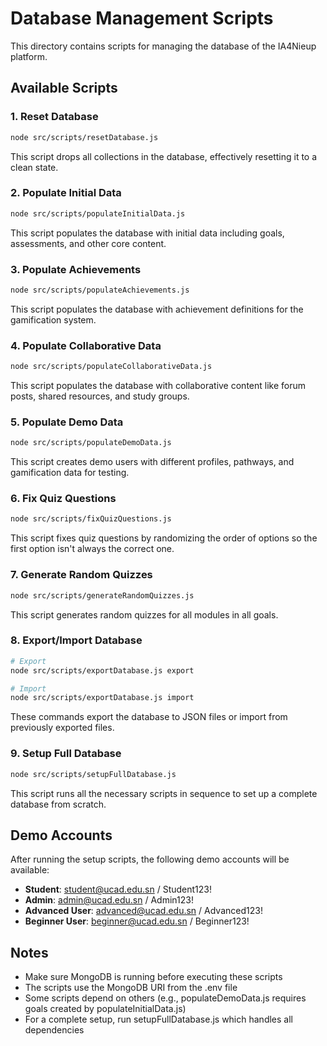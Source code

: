 # Database Management Scripts

This directory contains scripts for managing the database of the IA4Nieup platform.

## Available Scripts

### 1. Reset Database

```bash
node src/scripts/resetDatabase.js
```

This script drops all collections in the database, effectively resetting it to a clean state.

### 2. Populate Initial Data

```bash
node src/scripts/populateInitialData.js
```

This script populates the database with initial data including goals, assessments, and other core content.

### 3. Populate Achievements

```bash
node src/scripts/populateAchievements.js
```

This script populates the database with achievement definitions for the gamification system.

### 4. Populate Collaborative Data

```bash
node src/scripts/populateCollaborativeData.js
```

This script populates the database with collaborative content like forum posts, shared resources, and study groups.

### 5. Populate Demo Data

```bash
node src/scripts/populateDemoData.js
```

This script creates demo users with different profiles, pathways, and gamification data for testing.

### 6. Fix Quiz Questions

```bash
node src/scripts/fixQuizQuestions.js
```

This script fixes quiz questions by randomizing the order of options so the first option isn't always the correct one.

### 7. Generate Random Quizzes

```bash
node src/scripts/generateRandomQuizzes.js
```

This script generates random quizzes for all modules in all goals.

### 8. Export/Import Database

```bash
# Export
node src/scripts/exportDatabase.js export

# Import
node src/scripts/exportDatabase.js import
```

These commands export the database to JSON files or import from previously exported files.

### 9. Setup Full Database

```bash
node src/scripts/setupFullDatabase.js
```

This script runs all the necessary scripts in sequence to set up a complete database from scratch.

## Demo Accounts

After running the setup scripts, the following demo accounts will be available:

- **Student**: student@ucad.edu.sn / Student123!
- **Admin**: admin@ucad.edu.sn / Admin123!
- **Advanced User**: advanced@ucad.edu.sn / Advanced123!
- **Beginner User**: beginner@ucad.edu.sn / Beginner123!

## Notes

- Make sure MongoDB is running before executing these scripts
- The scripts use the MongoDB URI from the .env file
- Some scripts depend on others (e.g., populateDemoData.js requires goals created by populateInitialData.js)
- For a complete setup, run setupFullDatabase.js which handles all dependencies
